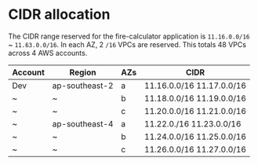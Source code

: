 # CIDR allocation
The CIDR range reserved for the fire-calculator application is `11.16.0.0/16` ~ `11.63.0.0/16`.
In each AZ, 2 `/16` VPCs are reserved. This totals 48 VPCs across 4 AWS accounts.

| Account | Region | AZs | CIDR |
| -------- | -------- | -------- | -------- |
| Dev | ap-southeast-2 | a | 11.16.0.0/16 11.17.0.0/16|
| ~ | ~ | b | 11.18.0.0/16 11.19.0.0/16|
| ~ | ~ | c | 11.20.0.0/16 11.21.0.0/16|
| ~ | ap-southeast-4 | a | 11.22.0./16 11.23.0.0/16|
| ~ | ~ | b | 11.24.0.0/16 11.25.0.0/16|
| ~ | ~ | c | 11.26.0.0/16 11.27.0.0/16|